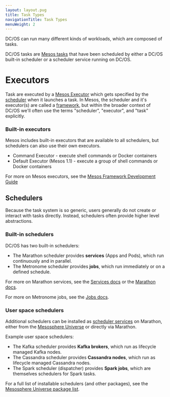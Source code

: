 ```yaml
---
layout: layout.pug
title: Task Types
navigationTitle: Task Types
menuWeight: 2
---
```


DC/OS can run many different kinds of workloads, which are composed of tasks.

DC/OS tasks are [Mesos tasks](/docs/1.10/overview/concepts/#mesos-task) that have been scheduled by either a DC/OS built-in scheduler or a scheduler service running on DC/OS.

# Executors

Task are executed by a [Mesos Executor](/docs/1.10/overview/concepts/#mesos-executor) which gets specified by the [scheduler](/docs/1.10/overview/concepts/#dcos-scheduler) when it launches a task. In Mesos, the scheduler and it's executor(s) are called a [framework](/docs/1.10/overview/concepts/#mesos-framework), but within the broader context of DC/OS we'll often use the terms "scheduler", "executor", and "task" explicitly.

### Built-in executors

Mesos includes built-in executors that are available to all schedulers, but schedulers can also use their own executors.

- Command Executor - execute shell commands or Docker containers
- Default Executor (Mesos 1.1) - execute a group of shell commands or Docker containers

For more on Mesos executors, see the [Mesos Framework Development Guide](https://mesos.apache.org/documentation/latest/app-framework-development-guide/)

## Schedulers

Because the task system is so generic, users generally do not create or interact with tasks directly. Instead, schedulers often provide higher level abstractions.

### Built-in schedulers

DC/OS has two built-in schedulers:

- The Marathon scheduler provides **services** (Apps and Pods), which run continuously and in parallel.
- The Metronome scheduler provides **jobs**, which run immediately or on a defined schedule.

For more on Marathon services, see the [Services docs](/docs/1.10/deploying-services/) or the [Marathon docs](https://mesosphere.github.io/marathon/docs/).

For more on Metronome jobs, see the [Jobs docs](/docs/1.10/deploying-jobs/).

### User space schedulers

Additional schedulers can be installed as [scheduler services](/docs/1.10/overview/concepts/#dcos-scheduler-service) on Marathon, either from the [Mesosphere Universe](/docs/1.10/overview/concepts/#mesosphere-universe) or directly via Marathon.

Example user space schedulers:

- The Kafka scheduler provides **Kafka brokers**, which run as lifecycle managed Kafka nodes.
- The Cassandra scheduler provides **Cassandra nodes**, which run as lifecycle managed Cassandra nodes.
- The Spark scheduler (dispatcher) provides **Spark jobs**, which are themselves schedulers for Spark tasks.

For a full list of installable schedulers (and other packages), see the [Mesosphere Universe package list](https://universe.serv.sh/#/packages).
